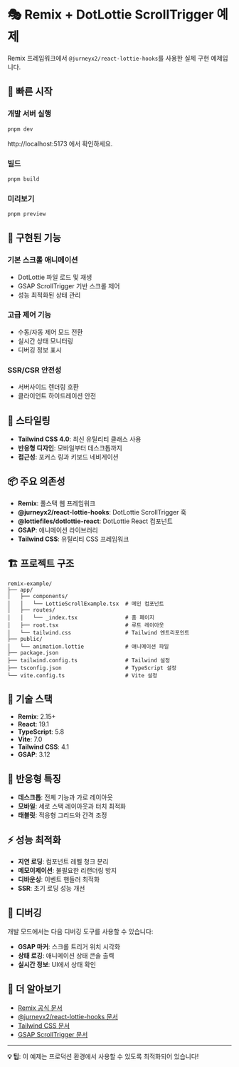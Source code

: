 # 🎭 Remix + DotLottie ScrollTrigger 예제

Remix 프레임워크에서 `@jurneyx2/react-lottie-hooks`를 사용한 실제 구현 예제입니다.

## 🚀 빠른 시작

### 개발 서버 실행

```bash
pnpm dev
```

http://localhost:5173 에서 확인하세요.

### 빌드

```bash
pnpm build
```

### 미리보기

```bash
pnpm preview
```

## 🎯 구현된 기능

### 기본 스크롤 애니메이션

- DotLottie 파일 로드 및 재생
- GSAP ScrollTrigger 기반 스크롤 제어
- 성능 최적화된 상태 관리

### 고급 제어 기능

- 수동/자동 제어 모드 전환
- 실시간 상태 모니터링
- 디버깅 정보 표시

### SSR/CSR 안전성

- 서버사이드 렌더링 호환
- 클라이언트 하이드레이션 안전

## 🎨 스타일링

- **Tailwind CSS 4.0**: 최신 유틸리티 클래스 사용
- **반응형 디자인**: 모바일부터 데스크톱까지
- **접근성**: 포커스 링과 키보드 네비게이션

## 📦 주요 의존성

- **Remix**: 풀스택 웹 프레임워크
- **@jurneyx2/react-lottie-hooks**: DotLottie ScrollTrigger 훅
- **@lottiefiles/dotlottie-react**: DotLottie React 컴포넌트
- **GSAP**: 애니메이션 라이브러리
- **Tailwind CSS**: 유틸리티 CSS 프레임워크

## 🏗️ 프로젝트 구조

```
remix-example/
├── app/
│   ├── components/
│   │   └── LottieScrollExample.tsx  # 메인 컴포넌트
│   ├── routes/
│   │   └── _index.tsx               # 홈 페이지
│   ├── root.tsx                     # 루트 레이아웃
│   └── tailwind.css                 # Tailwind 엔트리포인트
├── public/
│   └── animation.lottie             # 애니메이션 파일
├── package.json
├── tailwind.config.ts               # Tailwind 설정
├── tsconfig.json                    # TypeScript 설정
└── vite.config.ts                   # Vite 설정
```

## 🔧 기술 스택

- **Remix**: 2.15+
- **React**: 19.1
- **TypeScript**: 5.8
- **Vite**: 7.0
- **Tailwind CSS**: 4.1
- **GSAP**: 3.12

## 📱 반응형 특징

- **데스크톱**: 전체 기능과 가로 레이아웃
- **모바일**: 세로 스택 레이아웃과 터치 최적화
- **태블릿**: 적응형 그리드와 간격 조정

## ⚡ 성능 최적화

- **지연 로딩**: 컴포넌트 레벨 청크 분리
- **메모이제이션**: 불필요한 리랜더링 방지
- **디바운싱**: 이벤트 핸들러 최적화
- **SSR**: 초기 로딩 성능 개선

## 🐛 디버깅

개발 모드에서는 다음 디버깅 도구를 사용할 수 있습니다:

- **GSAP 마커**: 스크롤 트리거 위치 시각화
- **상태 로깅**: 애니메이션 상태 콘솔 출력
- **실시간 정보**: UI에서 상태 확인

## 📖 더 알아보기

- [Remix 공식 문서](https://remix.run/docs)
- [@jurneyx2/react-lottie-hooks 문서](../../packages/react-lottie-hooks/README.md)
- [Tailwind CSS 문서](https://tailwindcss.com/docs)
- [GSAP ScrollTrigger 문서](https://greensock.com/scrolltrigger/)

---

**💡 팁**: 이 예제는 프로덕션 환경에서 사용할 수 있도록 최적화되어 있습니다!
